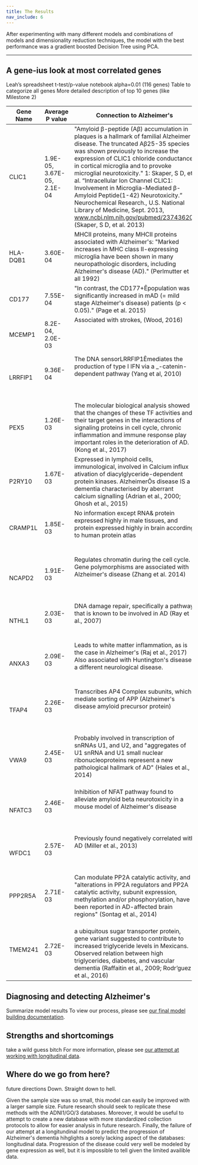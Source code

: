 ```yaml
---
title: The Results
nav_include: 6
---
```


After experimenting with many different models and combinations of models and dimensionality reduction techniques, the model with the best performance was a gradient boosted Decision Tree using PCA.

----------


A gene-ius look at most correlated genes
-------------
Leah’s spreadsheet
t-test/p-value notebook
alpha=0.01 (116 genes)
Table to categorize all genes
More detailed description of top 10 genes (like Milestone 2)

| Gene Name | Average P value            | Connection to Alzheimer's | 
|-----------|----------------------------|---------------------------| 
| CLIC1     | 1.9E-05, 3.67E-05, 2.1E-04 | "Amyloid β-peptide (Aβ) accumulation in plaques is a hallmark of familial Alzheimer disease. The truncated Aβ25-35 species was shown previously to increase the expression of CLIC1 chloride conductance in cortical microglia and to provoke microglial neurotoxicity." <a name="myfootnote1">1</a>: Skaper, S D, et al. “Intracellular Ion Channel CLIC1: Involvement in Microglia-Mediated β-Amyloid Peptide(1-42) Neurotoxicity.” Neurochemical Research., U.S. National Library of Medicine, Sept. 2013, www.ncbi.nlm.nih.gov/pubmed/23743620. (Skaper, S D, et al. 2013) | 
| HLA-DQB1  | 3.60E-04                   | MHCII proteins, many MHCII proteins associated with Alzheimer's: "Marked increases in MHC class II-expressing microglia have been shown in many neuropathologic disorders, including Alzheimer's disease (AD)." (Perlmutter et all 1992)                                                          | 
| CD177     | 7.55E-04                   | "In contrast, the CD177+Êpopulation was significantly increased in mAD (= mild stage Alzheimer's disease) patients (p < 0.05)." (Page et al. 2015)                                                                                                                                                | 
| MCEMP1    | 8.2E-04, 2.0E-03           | Associated with strokes, (Wood, 2016)                                                                                                                                                                                                                                                             | 
| LRRFIP1   | 9.36E-04                   | The DNA sensorLRRFIP1Êmediates the production of type I IFN via a _-catenin-dependent pathway (Yang et al, 2010)                                                                                                                                                                                  | 
| PEX5      | 1.26E-03                   | The molecular biological analysis showed that the changes of these TF activities and their target genes in the interactions of signaling proteins in cell cycle, chronic inflammation and immune response play important roles in the deterioration of AD. (Kong et al., 2017)                    | 
| P2RY10    | 1.67E-03                   | Expressed in lymphoid cells, immunological, involved in Calcium influx ativation of diacylglyceride-dependent protein kinases. AlzheimerÕs disease IS a dementia characterised by aberrant calcium signalling (Adrian et al., 2000; Ghosh et al., 2015)                                           | 
| CRAMP1L   | 1.85E-03                   | No information except RNA& protein expressed highly in male tissues, and protein expressed highly in brain according to human protein atlas                                                                                                                                                       | 
| NCAPD2    | 1.91E-03                   | Regulates chromatin during the cell cycle. Gene polymorphisms are associated with Alzheimer's disease (Zhang et al. 2014)                                                                                                                                                                         | 
| NTHL1     | 2.03E-03                   | DNA damage repair, specifically a pathway that is known to be involved in AD (Ray et al., 2007)                                                                                                                                                                                                   | 
| ANXA3     | 2.09E-03                   | Leads to white matter inflammation, as is the case in Alzheimer's (Raj et al., 2017) Also associated with Huntington's disease a different neurological disease.                                                                                                                                  | 
| TFAP4     | 2.26E-03                   | Transcribes AP4 Complex subunits, which mediate sorting of APP (Alzheimer's disease amyloid precursor protein)                                                                                                                                                                                    | 
| VWA9      | 2.45E-03                   | Probably involved in transcription of snRNAs U1, and U2, and "aggregates of U1 snRNA and U1 small nuclear ribonucleoproteins represent a new pathological hallmark of AD" (Hales et al., 2014)                                                                                                    | 
| NFATC3    | 2.46E-03                   | Inhibition of NFAT pathway found to alleviate amyloid beta neurotoxicity in a mouse model of Alzheimer's disease                                                                                                                                                                                  | 
| WFDC1     | 2.57E-03                   | Previously found negatively correlated with AD (Miller et al., 2013)                                                                                                                                                                                                                              | 
| PPP2R5A   | 2.71E-03                   | Can modulate PP2A  catalytic activity, and "alterations in PP2A regulators and PP2A catalytic activity, subunit expression, methylation and/or phosphorylation, have been reported in AD-affected brain regions" (Sontag et al., 2014)                                                            | 
| TMEM241   | 2.72E-03                   | a ubiquitous sugar transporter protein, gene variant suggested to contribute to increased triglyceride levels in Mexicans. Observed relation between high triglycerides, diabetes, and vascular dementia (Raffaitin et al., 2009; Rodr’guez et al., 2016)                                         | 



Diagnosing and detecting Alzheimer's
-------------
Summarize model results
To view our process, please see [our final model building documentation](Finalmodel_notebook.md).


Strengths and shortcomings
-------------
take a wild guess bitch
For more information, please see [our attempt at working with longitudinal data](Long_notebook.md).


Where do we go from here?
-------------
future directions
Down. Straight down to hell.

Given the sample size was so small, this model can easily be improved with a larger sample size. Future research should seek to replicate these methods with the ADNI1/GO/3 databases. Moreover, it would be useful to attempt to create a new database with more standardized collection protocols to allow for easier analysis in future research. Finally, the failure of our attempt at a longitundinal model to predict the progression of Alzheimer's dementia hihglights a sorely lacking aspect of the databases: longitudinal data. Progression of the disease could very well be modeled by gene expression as well, but it is impossible to tell given the limited availible data.
